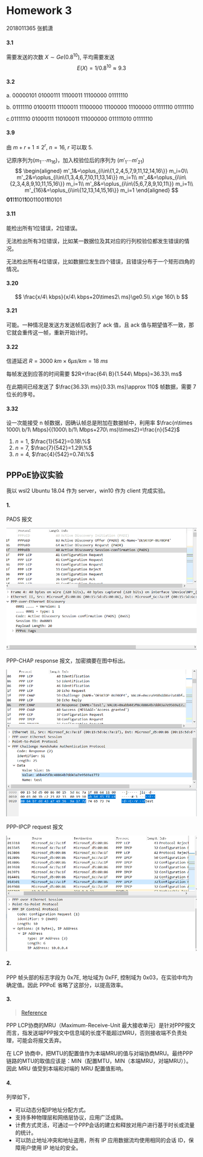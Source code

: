 # Homework 3

2018011365 张鹤潇

#### 3.1

需要发送的次数 $X\sim Ge(0.8^{10})$, 平均需要发送
$$
E(X)=1/0.8^{10}\approx9.3
$$

#### 3.2

a. 00000101 01000111 11100011 11100000 01111110

b. 01111110 01000111 11100011 11100000 11100000 11100000 01111110 01111110

c.01111110 01000111 110100011 111000000 011111010 01111110

#### 3.9

由 $m+r+1\le 2^r$, $n=16$, $r$ 可以取 5.

记原序列为$(m_1\cdots m_{16})$，加入校验位后的序列为 $(m'_1\cdots m'_{21})$
$$
\begin{aligned}
m'_1&=\oplus_{i\in\{1,2,4,5,7,9,11,12,14,16\}} m_i=0\\
m'_2&=\oplus_{i\in\{1,3,4,6,7,10,11,13,14\}} m_i=1\\
m'_4&=\oplus_{i\in\{2,3,4,8,9,10,11,15,16\}} m_i=1\\
m'_8&=\oplus_{i\in\{5,6,7,8,9,10,11\}} m_i=1\\
m'_{16}&=\oplus_{i\in\{12,13,14,15,16\}} m_i=1
\end{aligned}
$$
**01**1**1**101**1**0011001**1**10101

#### 3.11

能检出所有1位错误，2位错误。

无法检出所有3位错误，比如某一数据位及其对应的行列校验位都发生错误的情况。

无法检出所有4位错误，比如数据位发生四个错误，且错误分布于一个矩形四角的情况。

#### 3.20

$$
\frac{x/4\ kbps}{x/4\ kbps+20\times2\ ms}\ge0.5\\
x\ge 160\ b
$$

#### 3.21

可能。一种情况是发送方发送帧后收到了 ack 值，且 ack 值与期望值不一致，那它就会重传这一帧，重新开始计时。

#### 3.22

信道延迟 $R=3000\ km \times 6\mu s/km=18\ ms$

每帧发送到应答的时间需要 $2R+\frac{64\ B}{1.544\ Mbps}=36.33\ ms$

在此期间已经发送了 $\frac{36.33\ ms}{0.33\ ms}\approx 110$ 帧数据，需要 7 位长的序号。

#### 3.32

设一次能接受 n 帧数据，因确认帧总是附加在数据帧中，利用率 $\frac{n\times 1000\ b/1\ Mbps}{(1000\ b/1\ Mbps+270\ ms)\times2}=\frac{n}{542}$

1. $n=1$, $\frac{1}{542}=0.18\%$
2. $n=7$, $\frac{7}{542}=1.29\%$
3. $n=4$, $\frac{4}{542}=0.74\%$

## PPPoE协议实验

我以 wsl2 Ubuntu 18.04 作为 server，win10 作为 client 完成实验。

#### 1.

PADS 报文

<img src="hw3_pic/image-20201109110522470.png" alt="image-20201109110522470" style="zoom:80%;" />

PPP-CHAP response 报文，加密摘要在图中标出。

<img src="hw3_pic/image-20201109110622951.png" alt="image-20201109110622951" style="zoom:80%;" />

PPP-IPCP request 报文

<img src="hw3_pic/image-20201109110823269.png" alt="image-20201109110823269" style="zoom:80%;" />

#### 2.

PPP 帧头部的标志字段为 0x7E, 地址域为 0xFF, 控制域为 0x03，在实验中均为确定值。因此 PPPoE 省略了这部分，以提高效率。

#### 3.

> [Reference](https://blog.51cto.com/lihongweibj/1735049)

PPP LCP协商的MRU（Maximum-Receive-Unit 最大接收单元）是针对PPP报文而言，指发送端PPP报文中信息域的长度不能超过MRU，否则接收端不负责处理，可能会将报文丢弃。

在 LCP 协商中，把MTU的配置值作为本端MRU的值与对端协商MRU。最终PPP链路的MTU的取值应该是：MIN（配置MTU，MIN（本端MRU，对端MRU））。因此 MRU 值受到本端和对端的 MRU 配置值影响。

#### 4.

列举如下，

- 可以动态分配IP地址分配方式。
- 支持多种物理层和网络层协议，应用广泛成熟。
- 计费方式灵活，可通过一个PPP会话的建立和释放对用户进行基于时长或流量的统计。
- 可以防止地址冲突和地址盗用，所有 IP 应用数据流均使用相同的会话 ID，保障用户使用 IP 地址的安全。